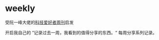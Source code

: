 # weekly

受阮一峰大佬的[科技爱好者周刊](https://www.ruanyifeng.com/blog/weekly/)启发

开启我自己的 ”记录过去一周，我看到的值得分享的东西。“ 每周分享系列记录。